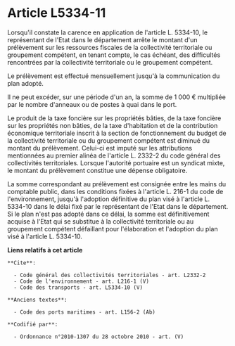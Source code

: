 # Article L5334-11

Lorsqu'il constate la carence en application de l'article L. 5334-10, le représentant de l'Etat dans le département arrête le
montant d'un prélèvement sur les ressources fiscales de la collectivité territoriale ou groupement compétent, en tenant
compte, le cas échéant, des difficultés rencontrées par la collectivité territoriale ou le groupement compétent. 

Le prélèvement est effectué mensuellement jusqu'à la communication du plan adopté. 

Il ne peut excéder, sur une période d'un an, la somme de 1 000 € multipliée par le nombre d'anneaux ou de postes à quai dans
le port. 

Le produit de la taxe foncière sur les propriétés bâties, de la taxe foncière sur les propriétés non bâties, de la taxe
d'habitation et de la contribution économique territoriale inscrit à la section de fonctionnement du budget de la
collectivité territoriale ou du groupement compétent est diminué du montant du prélèvement. Celui-ci est imputé sur les
attributions mentionnées au premier alinéa de l'article L. 2332-2 du code général des collectivités territoriales. Lorsque
l'autorité portuaire est un syndicat mixte, le montant du prélèvement constitue une dépense obligatoire. 

La somme correspondant au prélèvement est consignée entre les mains du comptable public, dans les conditions fixées à
l'article L. 216-1 du code de l'environnement, jusqu'à l'adoption définitive du plan visé à l'article L. 5334-10 dans le
délai fixé par le représentant de l'Etat dans le département. Si le plan n'est pas adopté dans ce délai, la somme est
définitivement acquise à l'Etat qui se substitue à la collectivité territoriale ou au groupement compétent défaillant pour
l'élaboration et l'adoption du plan visé à l'article L. 5334-10.

**Liens relatifs à cet article**

	**Cite**:

	  - Code général des collectivités territoriales - art. L2332-2
	  - Code de l'environnement - art. L216-1 (V)
	  - Code des transports - art. L5334-10 (V)

	**Anciens textes**:

	  - Code des ports maritimes - art. L156-2 (Ab)

	**Codifié par**:

	  - Ordonnance n°2010-1307 du 28 octobre 2010 - art. (V)
